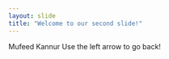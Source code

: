 ```yaml
---
layout: slide
title: "Welcome to our second slide!"
---
```

Mufeed Kannur
Use the left arrow to go back!
